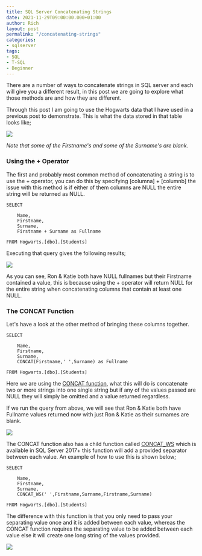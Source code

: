 ```yaml
---
title: SQL Server Concatenating Strings
date: 2021-11-29T09:00:00.000+01:00
author: Rich
layout: post
permalink: "/concatenating-strings"
categories:
- sqlserver
tags:
- SQL
- T-SQL
- Beginner
---
```


There are a number of ways to concatenate strings in SQL server and each will give you a different result, in this post we are going to explore what those methods are and how they are different. 

Through this post I am going to use the Hogwarts data that I have used in a previous post to demonstrate. This is what the data stored in that table looks like; 

![](/img/concat-table.png)

*Note that some of the Firstname's and some of the Surname's are blank.*

### Using the + Operator

The first and probably most common method of concatenating a string is to use the + operator, you can do this by specifying [columna] + [columnb] the issue with this method is if either of them columns are NULL the entire string will be returned as NULL.

```
SELECT

    Name,
    Firstname,
    Surname,
    Firstname + Surname as Fullname

FROM Hogwarts.[dbo].[Students] 
```

Executing that query gives the following results; 

![](/img/concat-1.png)

As you can see, Ron & Katie both have NULL fullnames but their Firstname contained a value, this is because using the + operator will return NULL for the entire string when concatenating columns that contain at least one NULL. 

### The CONCAT Function

Let's have a look at the other method of bringing these columns together. 

```
SELECT

    Name,
    Firstname,
    Surname,
    CONCAT(Firstname,' ',Surname) as Fullname

FROM Hogwarts.[dbo].[Students] 
```

Here we are using the [CONCAT function](https://docs.microsoft.com/en-us/sql/t-sql/functions/concat-transact-sql?view=sql-server-ver15), what this will do is concatenate two or more strings into one single string but if any of the values passed are NULL they will simply be omitted and a value returned regardless. 

If we run the query from above, we will see that Ron & Katie both have Fullname values returned now with just Ron & Katie as their surnames are blank. 

![](/img/concat-2.png)

The CONCAT function also has a child function called [CONCAT_WS](https://docs.microsoft.com/en-us/sql/t-sql/functions/concat-ws-transact-sql?view=sql-server-ver15) which is available in SQL Server 2017+ this function will add a provided separator between each value. An example of how to use this is shown below;

```
SELECT

    Name,
    Firstname,
    Surname,
    CONCAT_WS(' ',Firstname,Surname,Firstname,Surname)

FROM Hogwarts.[dbo].[Students] 
```

The difference with this function is that you only need to pass your separating value once and it is added between each value, whereas the CONCAT function requires the separating value to be added between each value else it will create one long string of the values provided. 

![](/img/concat-3.png)